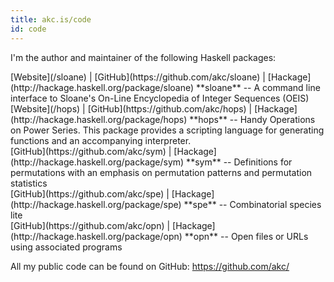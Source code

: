 ```yaml
---
title: akc.is/code
id: code
---
```


I'm the author and maintainer of the following Haskell packages:

<div class="item">
  [Website](/sloane) |
  [GitHub](https://github.com/akc/sloane) |
  [Hackage](http://hackage.haskell.org/package/sloane)  
  **sloane** -- A command line interface to Sloane's On-Line
  Encyclopedia of Integer Sequences (OEIS)
</div>
<div class="item">
 [Website](/hops) |
 [GitHub](https://github.com/akc/hops) |
 [Hackage](http://hackage.haskell.org/package/hops)  
  **hops** -- Handy Operations on Power Series. This package provides a scripting
  language for generating functions and an accompanying interpreter.
</div>
<div class="item">
  [GitHub](https://github.com/akc/sym) |
  [Hackage](http://hackage.haskell.org/package/sym)  
  **sym** -- Definitions for permutations with an emphasis on permutation
  patterns and permutation statistics
</div>
<div class="item">
  [GitHub](https://github.com/akc/spe) |
  [Hackage](http://hackage.haskell.org/package/spe)  
  **spe** -- Combinatorial species lite
</div>
<div class="item">
  [GitHub](https://github.com/akc/opn) |
  [Hackage](http://hackage.haskell.org/package/opn)  
  **opn** -- Open files or URLs using associated programs
</div>

All my public code can be found on GitHub: <https://github.com/akc/>
